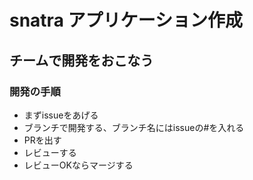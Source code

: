 
# snatra アプリケーション作成

## チームで開発をおこなう

### 開発の手順

- まずissueをあげる
- ブランチで開発する、ブランチ名にはissueの#を入れる
- PRを出す
- レビューする
- レビューOKならマージする

